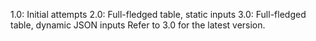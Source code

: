 1.0: Initial attempts
2.0: Full-fledged table, static inputs
3.0: Full-fledged table, dynamic JSON inputs
Refer to 3.0 for the latest version.
